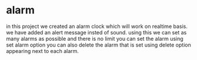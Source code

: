 # alarm
in this project we created an alarm clock which will work on realtime basis. we have added an alert message insted of sound. using this we can set as many alarms as possible and there is no limit 
you can set the alarm using set alarm option you can also delete the alarm that is set using delete option appearing next to each alarm.
